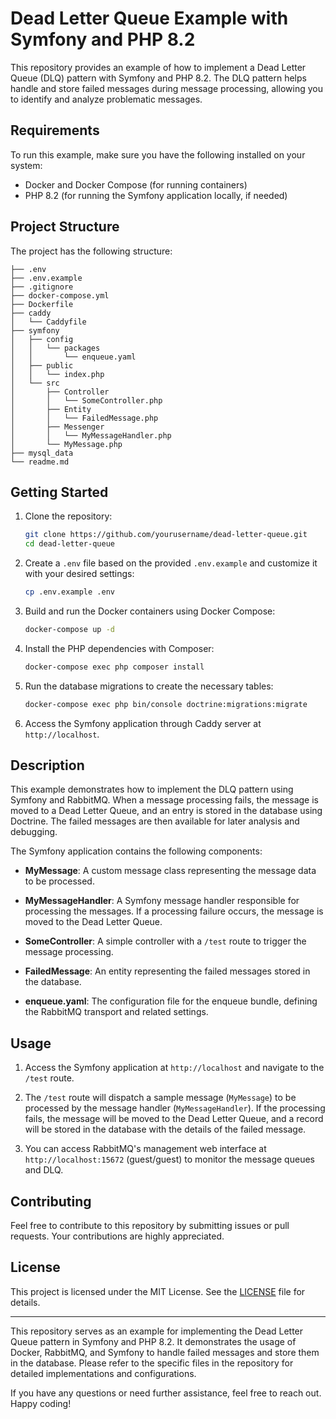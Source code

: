 # Dead Letter Queue Example with Symfony and PHP 8.2

This repository provides an example of how to implement a Dead Letter Queue (DLQ) pattern with Symfony and PHP 8.2. The DLQ pattern helps handle and store failed messages during message processing, allowing you to identify and analyze problematic messages.

## Requirements

To run this example, make sure you have the following installed on your system:

- Docker and Docker Compose (for running containers)
- PHP 8.2 (for running the Symfony application locally, if needed)

## Project Structure

The project has the following structure:

```
├── .env
├── .env.example
├── .gitignore
├── docker-compose.yml
├── Dockerfile
├── caddy
│   └── Caddyfile
├── symfony
│   ├── config
│   │   └── packages
│   │       └── enqueue.yaml
│   ├── public
│   │   └── index.php
│   └── src
│       ├── Controller
│       │   └── SomeController.php
│       ├── Entity
│       │   └── FailedMessage.php
│       ├── Messenger
│       │   └── MyMessageHandler.php
│       └── MyMessage.php
├── mysql_data
└── readme.md
```

## Getting Started

1. Clone the repository:

   ```bash
   git clone https://github.com/yourusername/dead-letter-queue.git
   cd dead-letter-queue
   ```

2. Create a `.env` file based on the provided `.env.example` and customize it with your desired settings:

   ```bash
   cp .env.example .env
   ```

3. Build and run the Docker containers using Docker Compose:

   ```bash
   docker-compose up -d
   ```

4. Install the PHP dependencies with Composer:

   ```bash
   docker-compose exec php composer install
   ```

5. Run the database migrations to create the necessary tables:

   ```bash
   docker-compose exec php bin/console doctrine:migrations:migrate
   ```

6. Access the Symfony application through Caddy server at `http://localhost`.

## Description

This example demonstrates how to implement the DLQ pattern using Symfony and RabbitMQ. When a message processing fails, the message is moved to a Dead Letter Queue, and an entry is stored in the database using Doctrine. The failed messages are then available for later analysis and debugging.

The Symfony application contains the following components:

- **MyMessage**: A custom message class representing the message data to be processed.

- **MyMessageHandler**: A Symfony message handler responsible for processing the messages. If a processing failure occurs, the message is moved to the Dead Letter Queue.

- **SomeController**: A simple controller with a `/test` route to trigger the message processing.

- **FailedMessage**: An entity representing the failed messages stored in the database.

- **enqueue.yaml**: The configuration file for the enqueue bundle, defining the RabbitMQ transport and related settings.

## Usage

1. Access the Symfony application at `http://localhost` and navigate to the `/test` route.

2. The `/test` route will dispatch a sample message (`MyMessage`) to be processed by the message handler (`MyMessageHandler`). If the processing fails, the message will be moved to the Dead Letter Queue, and a record will be stored in the database with the details of the failed message.

3. You can access RabbitMQ's management web interface at `http://localhost:15672` (guest/guest) to monitor the message queues and DLQ.

## Contributing

Feel free to contribute to this repository by submitting issues or pull requests. Your contributions are highly appreciated.

## License

This project is licensed under the MIT License. See the [LICENSE](LICENSE) file for details.

---

This repository serves as an example for implementing the Dead Letter Queue pattern in Symfony and PHP 8.2. It demonstrates the usage of Docker, RabbitMQ, and Symfony to handle failed messages and store them in the database. Please refer to the specific files in the repository for detailed implementations and configurations.

If you have any questions or need further assistance, feel free to reach out. Happy coding!